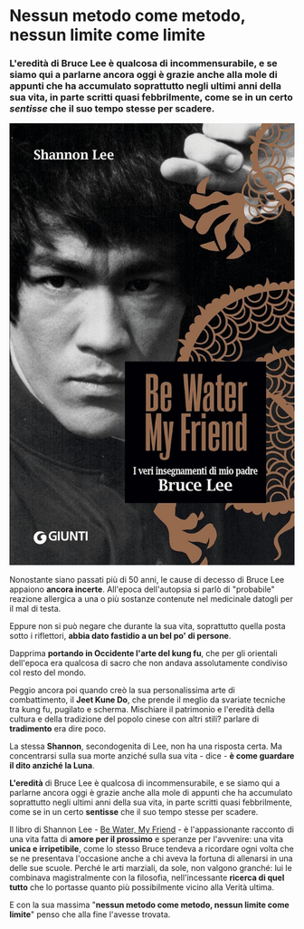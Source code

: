# Nessun metodo come metodo, nessun limite come limite

### L'eredità di Bruce Lee è qualcosa di incommensurabile, e se siamo qui a parlarne ancora oggi è grazie anche alla mole di appunti che ha accumulato soprattutto negli ultimi anni della sua vita, in parte scritti quasi febbrilmente, come se in un certo *sentisse* che il suo tempo stesse per scadere.

![copertina libro Be Water My Friend, di Shannon Lee](/img/be-water-my-friend-shannon-lee.jpeg)

Nonostante siano passati più di 50 anni, le cause di decesso di Bruce Lee appaiono **ancora incerte**. All'epoca dell'autopsia si parlò di "probabile" reazione allergica a una o più sostanze contenute nel medicinale datogli per il mal di testa.

Eppure non si può negare che durante la sua vita, soprattutto quella posta sotto i riflettori, **abbia dato fastidio a un bel po' di persone**.

Dapprima **portando in Occidente l'arte del kung fu**, che per gli orientali dell'epoca era qualcosa di sacro che non andava assolutamente condiviso col resto del mondo.

Peggio ancora poi quando creò la sua personalissima arte di combattimento, il **Jeet Kune Do**, che prende il meglio da svariate tecniche tra kung fu, pugilato e scherma. Mischiare il patrimonio e l'eredità della cultura e della tradizione del popolo cinese con altri stili? parlare di **tradimento** era dire poco.

La stessa **Shannon**, secondogenita di Lee, non ha una risposta certa. Ma concentrarsi sulla sua morte anziché sulla sua vita - dice - **è come guardare il dito anziché la Luna**.

**L'eredità** di Bruce Lee è qualcosa di incommensurabile, e se siamo qui a parlarne ancora oggi è grazie anche alla mole di appunti che ha accumulato soprattutto negli ultimi anni della sua vita, in parte scritti quasi febbrilmente, come se in un certo **sentisse** che il suo tempo stesse per scadere.

Il libro di Shannon Lee - [Be Water, My Friend](https://amzn.to/3uZyETj) - è l'appassionante racconto di una vita fatta di **amore per il prossimo** e speranze per l'avvenire: una vita **unica e irripetibile**, come lo stesso Bruce tendeva a ricordare ogni volta che se ne presentava l'occasione anche a chi aveva la fortuna di allenarsi in una delle sue scuole. Perché le arti marziali, da sole, non valgono granché: lui le combinava magistralmente con la filosofia, nell'incessante **ricerca di quel tutto** che lo portasse quanto più possibilmente vicino alla Verità ultima.

E con la sua massima "**nessun metodo come metodo, nessun limite come limite**" penso che alla fine l'avesse trovata.